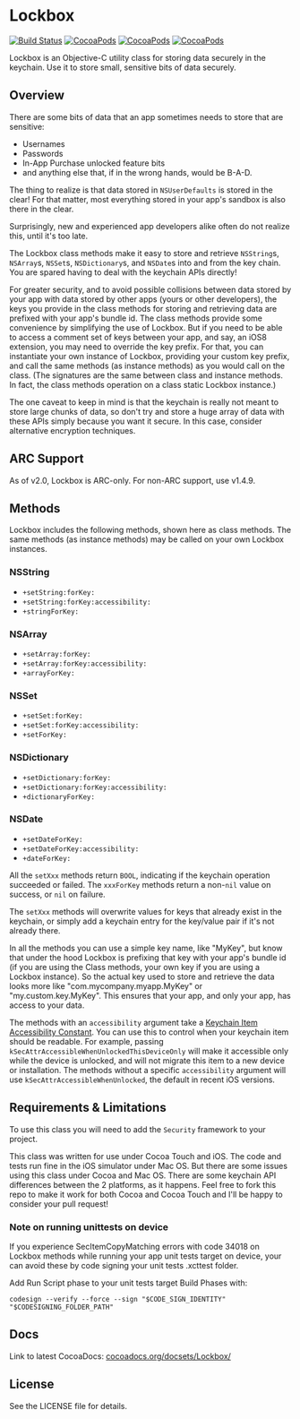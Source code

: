 # Lockbox

[![Build Status](https://travis-ci.org/granoff/Lockbox.png)](https://travis-ci.org/granoff/Lockbox)
[![CocoaPods](https://img.shields.io/cocoapods/p/Lockbox.svg)]()
[![CocoaPods](https://img.shields.io/cocoapods/v/Lockbox.svg)]()
[![CocoaPods](https://img.shields.io/cocoapods/l/Lockbox.svg)]()

Lockbox is an Objective-C utility class for storing data securely in the keychain. Use it to store small, sensitive bits of data securely.

## Overview

There are some bits of data that an app sometimes needs to store that are sensitive:

+ Usernames
+ Passwords
+ In-App Purchase unlocked feature bits
+ and anything else that, if in the wrong hands, would be B-A-D.

The thing to realize is that data stored in `NSUserDefaults` is stored in the clear! For that matter, most everything stored in your app's sandbox is also there in the clear.

Surprisingly, new and experienced app developers alike often do not realize this, until it's too late.

The Lockbox class methods make it easy to store and retrieve `NSString`s, `NSArray`s, `NSSet`s, `NSDictionary`s, and `NSDate`s into and from the key chain. You are spared having to deal with the keychain APIs directly!

For greater security, and to avoid possible collisions between data stored by your app with data stored by other apps (yours or other developers), the keys you provide in the class methods for storing and retrieving data are prefixed with your app's bundle id. The class methods provide some convenience by simplifying the use of Lockbox. But if you need to be able to access a comment set of keys between your app, and say, an iOS8 extension, you may need to override the key prefix. For that, you can instantiate your own instance of Lockbox, providing your custom key prefix, and call the same methods (as instance methods) as you would call on the class. (The signatures are the same between class and instance methods. In fact, the class methods operation on a class static Lockbox instance.)

The one caveat to keep in mind is that the keychain is really not meant to store large chunks of data, so don't try and store a huge array of data with these APIs simply because you want it secure. In this case, consider alternative encryption techniques.

## ARC Support

As of v2.0, Lockbox is ARC-only. For non-ARC support, use v1.4.9.

## Methods

Lockbox includes the following methods, shown here as class methods. The same methods (as instance methods) may be called on your own Lockbox instances.

### NSString

+ `+setString:forKey:`
+ `+setString:forKey:accessibility:`
+ `+stringForKey:`

### NSArray

+ `+setArray:forKey:`
+ `+setArray:forKey:accessibility:`
+ `+arrayForKey:`

### NSSet

+ `+setSet:forKey:`
+ `+setSet:forKey:accessibility:`
+ `+setForKey:`

### NSDictionary

+ `+setDictionary:forKey:`
+ `+setDictionary:forKey:accessibility:`
+ `+dictionaryForKey:`

### NSDate

+ `+setDateForKey:`
+ `+setDateForKey:accessibility:`
+ `+dateForKey:`

All the `setXxx` methods return `BOOL`, indicating if the keychain operation succeeded or failed. The `xxxForKey` methods return a non-`nil` value on success, or `nil` on failure.

The `setXxx` methods will overwrite values for keys that already exist in the keychain, or simply add a keychain entry for the key/value pair if it's not already there.

In all the methods you can use a simple key name, like "MyKey", but know that under the hood Lockbox is prefixing that key with your app's bundle id (if you are using the Class methods, your own key if you are using a Lockbox instance). So the actual key used to store and retrieve the data looks more like "com.mycompany.myapp.MyKey" or "my.custom.key.MyKey". This ensures that your app, and only your app, has access to your data.

The methods with an `accessibility` argument take a [Keychain Item
Accessibility
Constant](http://developer.apple.com/library/ios/#DOCUMENTATION/Security/Reference/keychainservices/Reference/reference.html#//apple_ref/doc/uid/TP30000898-CH4g-SW318). You
can use this to control when your keychain item should be readable. For
example, passing `kSecAttrAccessibleWhenUnlockedThisDeviceOnly` will make
it accessible only while the device is unlocked, and will not migrate this
item to a new device or installation. The methods without a specific
`accessibility` argument will use `kSecAttrAccessibleWhenUnlocked`, the default in recent iOS versions.

## Requirements & Limitations

To use this class you will need to add the `Security` framework to your project.

This class was written for use under Cocoa Touch and iOS. The code and tests run fine in the iOS simulator under Mac OS. But there are some issues using this class under Cocoa and Mac OS. There are some keychain API differences between the 2 platforms, as it happens. Feel free to fork this repo to make it work for both Cocoa and Cocoa Touch and I'll be happy to consider your pull request!

### Note on running unittests on device
If you experience SecItemCopyMatching errors with code 34018 on Lockbox methods while running your app unit tests target on device, your can avoid these by code signing your unit tests .xcttest folder. 

Add Run Script phase to your unit tests target Build Phases with:

`codesign --verify --force --sign "$CODE_SIGN_IDENTITY" "$CODESIGNING_FOLDER_PATH"`


## Docs
Link to latest CocoaDocs: [cocoadocs.org/docsets/Lockbox/](http://cocoadocs.org/docsets/Lockbox/)  

## License

See the LICENSE file for details.
